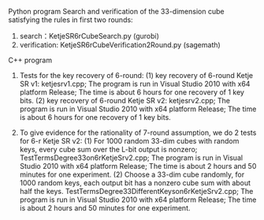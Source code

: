 Python program
Search and verification of the 33-dimension cube satisfying the rules in first two rounds:
1. search：KetjeSR6rCubeSearch.py (gurobi)
2. verification: KetjeSR6rCubeVerification2Round.py (sagemath)

C++ program
1. Tests for the key recovery of 6-round: 
(1) key recovery of 6-round Ketje SR v1: ketjesrv1.cpp;
The program is run in Visual Studio 2010 with x64 platform Release;
The time is about 6 hours for one recovery of 1 key bits.
(2) key recovery of 6-round Ketje SR v2: ketjesrv2.cpp;
The program is run in Visual Studio 2010 with x64 platform Release;
The time is about 6 hours for one recovery of 1 key bits.

2. To give evidence for the rationality of 7-round assumption, we do 2 tests for 6-r Ketje SR v2:
(1) For 1000 random 33-dim cubes with random keys, every cube sum over the L-bit output is nonzero;
TestTermsDegree33on6rKetjeSrv2.cpp;
The program is run in Visual Studio 2010 with x64 platform Release;
The time is about 2 hours and 50 minutes for one experiment.
(2) Choose a 33-dim cube randomly, for 1000 random keys, each output bit has a nonzero cube sum with about half the keys. 
TestTermsDegree33DifferentKeyson6rKetjeSrv2.cpp;
The program is run in Visual Studio 2010 with x64 platform Release;
The time is about 2 hours and 50 minutes for one experiment.
